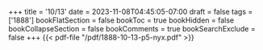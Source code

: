 +++
title = '10/13'
date = 2023-11-08T04:45:05-07:00
draft = false
tags = ['1888']
bookFlatSection = false
bookToc = true
bookHidden = false
bookCollapseSection = false
bookComments = true
bookSearchExclude = false
+++
{{< pdf-file "/pdf/1888-10-13-p5-nyx.pdf" >}}
